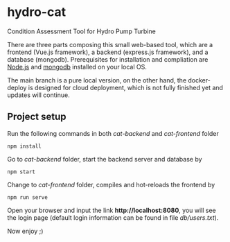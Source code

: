 # hydro-cat
Condition Assessment Tool for Hydro Pump Turbine

There are three parts composing this small web-based tool, which are a frontend (Vue.js framework), a backend (express.js framework), and a database (mongodb). Prerequisites for installation and compliation are [Node.js](https://nodejs.org/en/) and [mongodb](https://www.mongodb.com/what-is-mongodb) installed on your local OS.  

The main branch is a pure local version, on the other hand, the docker-deploy is designed for cloud deployment, which is not fully finished yet and updates will continue. 

## Project setup
Run the following commands in both *cat-backend* and *cat-frontend* folder
```
npm install
```

Go to *cat-backend* folder, start the backend server and database by
```
npm start
```

Change to *cat-frontend* folder, compiles and hot-reloads the frontend by
```
npm run serve
```

Open your browser and input the link **http://localhost:8080**, you will see the login page (default login information can be found in file *db/users.txt*). 

Now enjoy ;)

